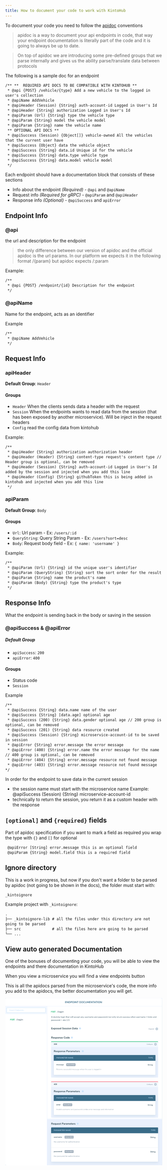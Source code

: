 ```yaml
---
title: How to document your code to work with KintoHub
---
```


To document your code you need to follow the [apidoc](http://apidocjs.com/) conventions

> apidoc is a way to document your api endpoints in code, that way your endpoint documentation is literally part of the code and it is going to always be up to date.

> On top of apidoc we are introducing some pre-defined groups that we parse internally and gives us the ability parse/translate data between protocols

The following is a sample doc for an endpoint

```
/** **  REQUIRED API DOCS TO BE COMPATIBLE WITH KINTOHUB **
 * @api {POST} /vehicle/{type} Add a new vehicle to the logged in user's collection
 * @apiName AddVehicle
 * @apiHeader (Session) {String} auth-account-id Logged in User's Id
 * @apiHeader {String} authorization Logged in User's Id
 * @apiParam (Url) {String} type the vehicle type
 * @apiParam {String} model the vehicle model
 * @apiParam {String} name the vehicle name
 ** OPTIONAL API DOCS **
 * @apiSuccess (Session) {Object[]} vehicle-owned All the vehicles that the current user have
 * @apiSuccess {Object} data the vehicle object
 * @apiSuccess {String} data.id Unique id for the vehicle
 * @apiSuccess {String} data.type vehicle type
 * @apiSuccess {String} data.model vehicle model
 */
```

Each endpoint should have a documentation block that consists of these sections

- Info about the endpoint _(Required)_ - `@api` and `@apiName`
- Request info _(Required for gRPC)_ - `@apiParam` and `@apiHeader`
- Response info _(Optional)_ - `@apiSuccess` and `apiError`

## Endpoint Info

### @api

the url and description for the endpoint

> the only difference between our version of apidoc and the official apidoc is the url params. In our platform we expects it in the following format /{param} but apidoc expects /:param

Example:

```
/**
 * @api {POST} /endpoint/{id} Description for the endpoint
 */
```

### @apiName

Name for the endpoint, acts as an identifier

Example

```
/**
 * @apiName AddVehicle
 */
```

## Request Info

### apiHeader

**Default Group**: `Header`

#### Groups

- `Header` When the clients sends data a header with the request
- `Session` When the endpoints wants to read data from the session (that has been exposed by another microservice). Will be inject in the request headers
- `Config` read the config data from kintohub

Example:

```
/**
 * @apiHeader {String} authorization authorization header
 * @apiHeader (Header) {String} content-type request's content type // Header group is optional, can be removed
 * @apiHeader (Session) {String} auth-account-id Logged in User's Id added by the session and injected when you add this line
 * @apiHeader (Config) {String} githubToken this is being added in kintohub and injected when you add this line
 */
```

### apiParam

**Default Group**: `Body`

#### Groups

- `Url`: Url param - Ex: `/users/:id`
- `QueryString`: Query String Param - Ex: `/users?sort=desc`
- `Body`: Request body field - Ex: `{ name: 'username' }`

Example:

```
/**
 * @apiParam (Url) {String} id the unique user's identifier
 * @apiParam (QueryString) {String} sort the sort order for the result
 * @apiParam {String} name the product's name
 * @apiParam (Body) {String} type the product's type
 */
```

## Response Info

What the endpoint is sending back in the body or saving in the session

### @apiSuccess & @apiError

##### Default Group

- `apiSuccess`: `200`
- `apiError`: `400`

#### Groups

- Status code
- `Session`

Example

```
/**
 * @apiSuccess {String} data.name name of the user
 * @apiSuccess {String} [data.age] optional age
 * @apiSuccess (200) {String} data.gender optional age // 200 group is optional, can be removed
 * @apiSuccess (201) {String} data resource created
 * @apiSuccess (Session) {String} microservice-account-id to be saved in session
 * @apiError {String} error.message the error message
 * @apiError (400) {String} error.name the error message for the name // 400 group is optional, can be removed
 * @apiError (404) {String} error.message resource not found message
 * @apiError (403) {String} error.message resource not found message
*/
```

In order for the endpoint to save data in the current session

- the session name must start with the microservice name Example: @apiSuccess (Session) {String} microservice-account-id
- technically to return the session, you return it as a custom header with the response

## `[optional]` and `{required}` fields

Part of apidoc specification if you want to mark a field as required you wrap the type with `{}` and `[]` for optional

```
 @apiError [String] error.message this is an optional field
 @apiParam {String} model.field this is a required field
```

## Ignore directory

This is a work in progress, but now if you don't want a folder to be parsed by apidoc (not going to be shown in the docs), the folder must start with:

```
_kintoignore
```

Example project with `_kintoignore`:

    .
    ├── _kintoignore-lib # all the files under this directory are not going to be parsed
    ├── src              # all the files here are going to be parsed
    └── ...

## View auto generated Documentation

One of the bonuses of documenting your code, you will be able to view the endpoints and there documentation in KintoHub

When you view a microservice you will find a view endpoints button

This is all the apidocs parsed from the microservice's code, the more info you add to the apidocs, the better documentation you will get.

![Screenshot - Docs - Examples](/docs/assets/docs-example.png)
